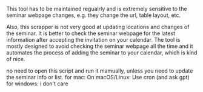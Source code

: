 This tool has to be maintained regualrly and is extremely sensitive to the seminar webpage changes, e.g. they change the url, table layout, etc.

Also, this scrapper is not very good at updating locations and changes of the seminar. It is better to check the seminar webpage for the latest information after accepting the invitation on your calendar. The tool is mostly designed to avoid checking the seminar webpage all the time and it automates the process of adding the seminar to your calendar, which is kind of nice.

no need to open this script and run it mamually, unless you need to update the seminar info or list.
for mac:
On macOS/Linux: Use cron (and ask gpt)
for windows:
i don't care